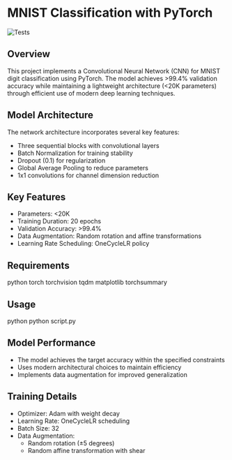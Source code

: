 # MNIST Classification with PyTorch

![Tests](https://github.com/twitu/mnist-solver-pro-max/actions/workflows/model_tests.yml/badge.svg)

## Overview
This project implements a Convolutional Neural Network (CNN) for MNIST digit classification using PyTorch. The model achieves >99.4% validation accuracy while maintaining a lightweight architecture (<20K parameters) through efficient use of modern deep learning techniques.

## Model Architecture
The network architecture incorporates several key features:
- Three sequential blocks with convolutional layers
- Batch Normalization for training stability
- Dropout (0.1) for regularization
- Global Average Pooling to reduce parameters
- 1x1 convolutions for channel dimension reduction

## Key Features
- Parameters: <20K
- Training Duration: 20 epochs
- Validation Accuracy: >99.4%
- Data Augmentation: Random rotation and affine transformations
- Learning Rate Scheduling: OneCycleLR policy

## Requirements
python
torch
torchvision
tqdm
matplotlib
torchsummary

## Usage
python
python script.py

## Model Performance
- The model achieves the target accuracy within the specified constraints
- Uses modern architectural choices to maintain efficiency
- Implements data augmentation for improved generalization

## Training Details
- Optimizer: Adam with weight decay
- Learning Rate: OneCycleLR scheduling
- Batch Size: 32
- Data Augmentation: 
  - Random rotation (±5 degrees)
  - Random affine transformation with shear
